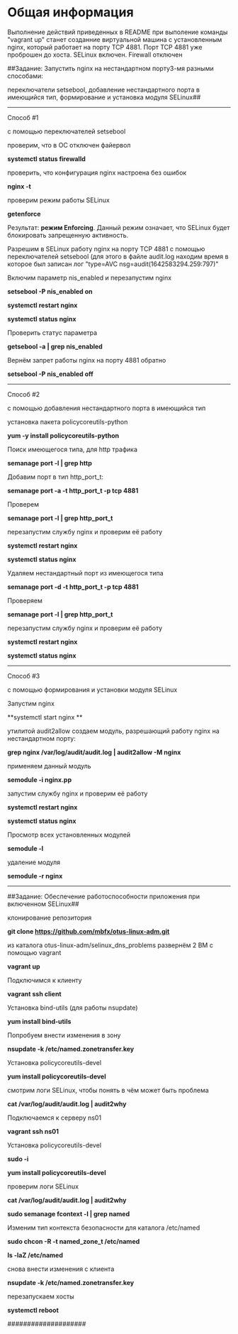 # **Общая информация**

Выполнение действий приведенных в README при выполение команды "vagrant up" станет созданние виртуальной машина с установленным nginx, который работает на порту TCP 4881. 
Порт TCP 4881 уже проброшен до хоста. SELinux включен. Firewall отключен

##Задание: Запустить nginx на нестандартном порту3-мя разными способами:

переключатели setsebool, добавление нестандартного порта в имеющийся тип, формирование и установка модуля SELinux##

----------------------------------------------
Способ #1

c помощью  переключателей setsebool

проверим, что в ОС отключен файервол

**systemctl status firewalld**

проверить, что конфигурация nginx настроена без ошибок

**nginx -t**

проверим режим работы SELinux

**getenforce**

Результат: **режим Enforcing**. Данный режим означает, что SELinux будет блокировать запрещенную активность.

Разрешим в SELinux работу nginx на порту TCP 4881 c помощью переключателей setsebool (для этого в файле audit.log находим время в которое был записан лог "type=AVC nsg=audit(1642583294.259:797)" 

Включим параметр nis_enabled и перезапустим nginx

**setsebool -P nis_enabled on**

**systemctl restart nginx**

**systemctl status nginx**

Проверить статус параметра

**getsebool -a | grep nis_enabled**

Вернём запрет работы nginx на порту 4881 обратно

**setsebool -P nis_enabled off**

----------------------------------------------

Способ #2

c помощью добавления нестандартного порта в имеющийся тип

установка пакета policycoreutils-python

**yum -y install policycoreutils-python**

Поиск имеющегося типа, для http трафика

**semanage port -l | grep http**

Добавим порт в тип http_port_t:

**semanage port -a -t http_port_t -p tcp 4881**

Проверем

**semanage port -l | grep http_port_t**

перезапустим службу nginx и проверим её работу

**systemctl restart nginx**

**systemctl status nginx**

Удаляем нестандартный порт из имеющегося типа

**semanage port -d -t http_port_t -p tcp 4881**

Проверяем

**semanage port -l | grep http_port_t**

перезапустим службу nginx и проверим её работу

**systemctl restart nginx**

**systemctl status nginx**

----------------------------------------------
Способ #3

c помощью формирования и установки модуля SELinux

Запустим nginx

**systemctl start nginx **

утилитой audit2allow создаем модуль, разрешающий работу nginx на нестандартном порту:

**grep nginx /var/log/audit/audit.log | audit2allow -M nginx**

применяем данный модуль

**semodule -i nginx.pp**

запустим службу nginx и проверим её работу

**systemctl restart nginx**

**systemctl status nginx**

Просмотр всех установленных модулей

**semodule -l**

удаление модуля

**semodule -r nginx**

----------------------------------------------



##Задание: Обеспечение работоспособности приложения при включенном SELinux##

клонирование репозитория

**git clone https://github.com/mbfx/otus-linux-adm.git**

из каталога otus-linux-adm/selinux_dns_problems развернём 2 ВМ с помощью vagrant

**vagrant up**

Подключимся к клиенту

**vagrant ssh client**

Установка bind-utils (для работы nsupdate)

**yum install bind-utils**

Попробуем внести изменения в зону

**nsupdate -k /etc/named.zonetransfer.key**

Установка policycoreutils-devel

**yum install policycoreutils-devel**

смотрим логи SELinux, чтобы понять в чём может быть проблема

**cat /var/log/audit/audit.log | audit2why**

Подключаемся к серверу ns01

**vagrant ssh ns01**

Установка policycoreutils-devel

**sudo -i**

**yum install policycoreutils-devel**

проверим логи SELinux

**cat /var/log/audit/audit.log | audit2why**

**sudo semanage fcontext -l | grep named**

Изменим тип контекста безопасности для каталога /etc/named

**sudo chcon -R -t named_zone_t /etc/named**

**ls -laZ /etc/named**

снова внести изменения с клиента

**nsupdate -k /etc/named.zonetransfer.key**

перезапускаем хосты

**systemctl reboot**

####################

